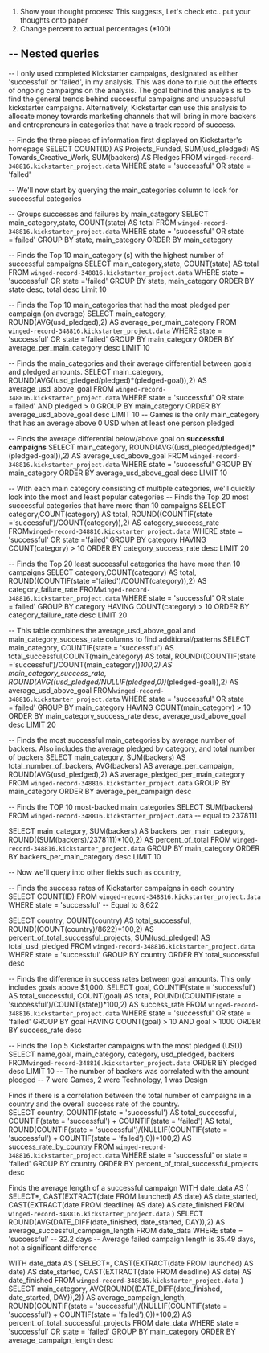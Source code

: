 
1. Show your thought process: This suggests, Let's check etc.. put your thoughts onto paper
2. Change percent to actual percentages (*100)

-- Nested queries
-- 


-- I only used completed Kickstarter campaigns, designated as either 'successful' or 'failed', in my analysis. This was done to rule out the effects of ongoing campaigns on the analysis. The goal behind this analysis is to find the general trends behind successful campaigns and unsuccessful kickstarter campaigns. Alternatively, Kickstarter can use this analysis to allocate money towards marketing channels that will bring in more backers and entrepreneurs in categories that have a track record of success.

-- Finds the three pieces of information first displayed on Kickstarter's homepage
SELECT COUNT(ID) AS Projects_Funded, SUM(usd_pledged) AS Towards_Creative_Work, SUM(backers) AS Pledges
FROM `winged-record-348816.kickstarter_project.data`
WHERE state = 'successful' OR state = 'failed'

-- We'll now start by querying the main_categories column to look for successful categories

-- Groups successes and failures by main_category
SELECT main_category,state, COUNT(state) AS total
FROM `winged-record-348816.kickstarter_project.data`
WHERE state = 'successful' OR state ='failed'
GROUP BY state, main_category
ORDER BY main_category

-- Finds the Top 10 main_category (s) with the highest number of successful campaigns
SELECT main_category,state, COUNT(state) AS total
FROM `winged-record-348816.kickstarter_project.data`
WHERE state = 'successful' OR state ='failed'
GROUP BY state, main_category
ORDER BY state desc, total desc
Limit 10

-- Finds the Top 10 main_categories that had the most pledged per campaign (on average)
SELECT main_category, ROUND(AVG(usd_pledged),2) AS average_per_main_category
FROM `winged-record-348816.kickstarter_project.data`
WHERE state = 'successful' OR state ='failed'
GROUP BY main_category
ORDER BY average_per_main_category desc
LIMIT 10

-- Finds the main_categories and their average differential between goals and pledged amounts.
SELECT main_category, ROUND(AVG((usd_pledged/pledged)*(pledged-goal)),2) AS average_usd_above_goal
FROM `winged-record-348816.kickstarter_project.data`
WHERE state = 'successful' OR state ='failed' AND pledged > 0
GROUP BY main_category
ORDER BY average_usd_above_goal desc
LIMIT 10
-- Games is the only main_category that has an average above 0 USD when at least one person pledged

-- Finds the average differential below/above goal on **successful campaigns**
SELECT main_category, ROUND(AVG((usd_pledged/pledged)*(pledged-goal)),2) AS average_usd_above_goal
FROM `winged-record-348816.kickstarter_project.data`
WHERE state = 'successful'
GROUP BY main_category
ORDER BY average_usd_above_goal desc
LIMIT 10

-- With each main category consisting of multiple categories, we'll quickly look into the most and least popular categories
-- Finds the Top 20 most successful categories that have more than 10 campaigns
SELECT category,COUNT(category) AS total, ROUND((COUNTIF(state ='successful')/COUNT(category)),2) AS category_success_rate
FROM`winged-record-348816.kickstarter_project.data`
WHERE state = 'successful' OR state ='failed'
GROUP BY category
HAVING COUNT(category) > 10
ORDER BY category_success_rate desc
LIMIT 20
 
-- Finds the Top 20 least successful categories tha have more than 10 campaigns
SELECT category,COUNT(category) AS total, ROUND((COUNTIF(state ='failed')/COUNT(category)),2) AS category_failure_rate
FROM`winged-record-348816.kickstarter_project.data`
WHERE state = 'successful' OR state ='failed'
GROUP BY category
HAVING COUNT(category) > 10
ORDER BY category_failure_rate desc
LIMIT 20

-- This table combines the average_usd_above_goal and main_category_success_rate columns to find additional/patterns
SELECT main_category, COUNTIF(state = 'successful') AS total_successful,COUNT(main_category) AS total, ROUND((COUNTIF(state ='successful')/COUNT(main_category))*100,2) AS main_category_success_rate, ROUND(AVG((usd_pledged/NULLIF(pledged,0))*(pledged-goal)),2) AS average_usd_above_goal
FROM`winged-record-348816.kickstarter_project.data`
WHERE state = 'successful' OR state ='failed'
GROUP BY main_category
HAVING COUNT(main_category) > 10
ORDER BY main_category_success_rate desc, average_usd_above_goal desc
LIMIT 20

-- Finds the most successful main_categories by average number of backers. Also includes the average pledged by category, and total number of backers
SELECT main_category, SUM(backers) AS total_number_of_backers, AVG(backers) AS average_per_campaign, ROUND(AVG(usd_pledged),2) AS average_pledged_per_main_category
FROM `winged-record-348816.kickstarter_project.data`
GROUP BY main_category
ORDER BY average_per_campaign desc

-- Finds the TOP 10 most-backed main_categories
SELECT SUM(backers)
FROM `winged-record-348816.kickstarter_project.data`
-- equal to 2378111

SELECT main_category, SUM(backers) AS backers_per_main_category, ROUND((SUM(backers)/2378111)*100,2) AS percent_of_total
FROM `winged-record-348816.kickstarter_project.data`
GROUP BY main_category
ORDER BY backers_per_main_category desc
LIMIT 10

-- Now we'll query into other fields such as country, 

-- Finds the success rates of Kickstarter campaigns in each country
SELECT COUNT(ID)
FROM `winged-record-348816.kickstarter_project.data`
WHERE state = 'successful'
-- Equal to 8,622

SELECT country, COUNT(country) AS total_successful, ROUND((COUNT(country)/8622)*100,2) AS percent_of_total_successful_projects, SUM(usd_pledged) AS total_usd_pledged
FROM `winged-record-348816.kickstarter_project.data`
WHERE state = 'successful'
GROUP BY country
ORDER BY total_successful desc

-- Finds the difference in success rates between goal amounts. This only includes goals above $1,000.
SELECT goal, COUNTIF(state = 'successful') AS total_successful, COUNT(goal) AS total, ROUND((COUNTIF(state = 'successful')/COUNT(state))*100,2) AS success_rate
FROM `winged-record-348816.kickstarter_project.data`
WHERE state = 'successful' OR state = 'failed'
GROUP BY goal
HAVING COUNT(goal) > 10 AND goal > 1000
ORDER BY success_rate desc

-- Finds the Top 5 Kickstarter campaigns with the most pledged (USD)
SELECT name,goal, main_category, category, usd_pledged, backers
FROM`winged-record-348816.kickstarter_project.data`
ORDER BY pledged desc
LIMIT 10
-- The number of backers was correlated with the amount pledged
-- 7 were Games, 2 were Technology, 1 was Design

Finds if there is a correlation between the total number of campaigns in a country and the overall success rate of the country.  
SELECT country, COUNTIF(state = 'successful') AS total_successful, COUNTIF(state = 'successful') + COUNTIF(state = 'failed')  AS total, ROUND(COUNTIF(state = 'successful')/(NULLIF(COUNTIF(state = 'successful') + COUNTIF(state = 'failed'),0))*100,2) AS success_rate_by_country
FROM `winged-record-348816.kickstarter_project.data`
WHERE state = 'successful' or state = 'failed'
GROUP BY country
ORDER BY percent_of_total_successful_projects desc

Finds the average length of a successful campaign
WITH date_data AS
(
SELECT*, CAST(EXTRACT(date FROM launched) AS date) AS date_started, CAST(EXTRACT(date FROM deadline) AS date) AS date_finished
FROM `winged-record-348816.kickstarter_project.data`
)
SELECT ROUND(AVG(DATE_DIFF(date_finished, date_started, DAY)),2) AS average_successful_campaign_length
FROM date_data
WHERE state = 'successful'
-- 32.2 days
-- Average failed campaign length is 35.49 days, not a significant difference

WITH date_data AS
(
SELECT*, CAST(EXTRACT(date FROM launched) AS date) AS date_started, CAST(EXTRACT(date FROM deadline) AS date) AS date_finished
FROM `winged-record-348816.kickstarter_project.data`
)
SELECT main_category, AVG(ROUND((DATE_DIFF(date_finished, date_started, DAY)),2)) AS average_campaign_length, ROUND(COUNTIF(state = 'successful')/(NULLIF(COUNTIF(state = 'successful') + COUNTIF(state = 'failed'),0))*100,2) AS percent_of_total_successful_projects
FROM date_data
WHERE state = 'successful' OR state = 'failed'
GROUP BY main_category
ORDER BY average_campaign_length desc
